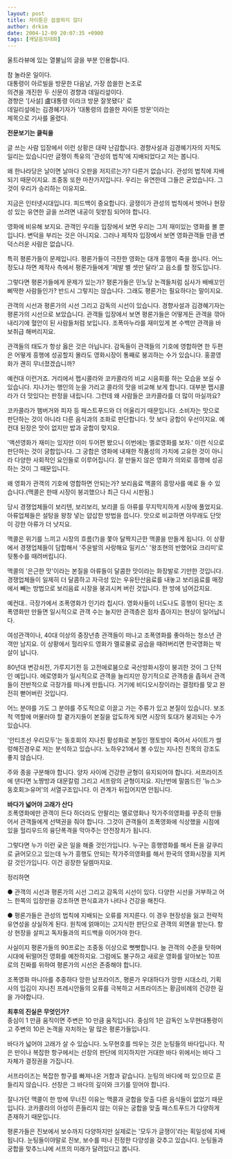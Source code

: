 ```yaml
---
layout: post
title: 자이툰은 씁쓸하지 않다
author: drkim
date: 2004-12-09 20:07:35 +0900
tags: [깨달음의대화]
---
```

울트라뷰에 있는 열불님의 글을 부분 인용합니다.    
  
참 놀라운 일이다.   
대통령이 아르빌을 방문한 다음날, 가장 씁쓸한 논조로   
의견을 개진한 두 신문이 경향과 데일리섶이다.   
경향은 '[사설] 盧대통령 이라크 방문 잘못됐다' 로   
데일리섶에는 김경혜기자가 '대통령의 씁쓸한 자이툰 방문'이라는   
제목으로 기사를 올렸다. 
  
  
**전문보기는 클릭을**    
  
글 쓰는 사람 입장에서 이런 상황은 대략 난감합니다. 경향사설과 김경혜기자의 지적도 일리는 있습니다만 글쟁이 특유의 '관성의 법칙'에 지배되었다고 저는 봅니다.    
  
왜 한나라당은 날이면 날마다 오판을 저지르는가? 다른거 없습니다. 관성의 법칙에 지배되기 때문이지요. 조중동 또한 마찬가지입니다. 우리는 유연한데 그들은 굳었습니다. 그것이 우리가 승리하는 이유지요.    
  
지금은 인터넷시대입니다. 피드백이 중요합니다. 글쟁이가 관성의 법칙에서 벗어나 현장성 있는 유연한 글을 쓰려면 내공이 뒷받침 되어야 합니다.    
  
영화에 비유해 보지요. 관객인 우리들 입장에서 보면 우리는 그저 재미있는 영화를 볼 뿐입니다. 변덕을 부리는 것은 아니지요. 그러나 제작자 입장에서 보면 영화관객들 만큼 변덕스러운 사람은 없습니다.    
  
특히 평론가들이 문제입니다. 평론가들이 극찬한 영화는 대개 흥행이 죽을 쑵니다. 어느 정도냐 하면 제작사 측에서 평론가들에게 '제발 별 셋만 달라'고 읍소를 할 정도입니다.    
  
그렇다면 평론가들에게 문제가 있는가? 평론가들은 민노당 논객들처럼 심사가 배배꼬인 삐딱한 사람들인가? 반드시 그렇지는 않습니다. 그래도 평론가는 필요하다는 말이지요.    
  
관객의 시선과 평론가의 시선 그리고 감독의 시선이 있습니다. 경향사설과 김경혜기자는 평론가의 시선으로 보았습니다. 관객들 입장에서 보면 평론가들은 어떻게든 관객을 깎아내리기에 혈안이 된 사람들처럼 보입니다. 조폭마누라를 재미있게 본 수백만 관객을 바보취급 해버리지요.    
  
관객들의 태도가 항상 옳은 것은 아닙니다. 감독들이 관객들의 기호에 영합하면 한 두편은 어떻게 흥행에 성공할지 몰라도 영화시장이 통째로 붕괴하는 수가 있습니다. 홍콩영화가 괜히 무너졌겠습니까?    
  
예컨대 이런거죠. 거리에서 펩시콜라와 코카콜라의 비교 시음회를 하는 모습을 보실 수 있습니다. 지나가는 행인의 눈을 가리고 콜라의 맛을 비교해 보게 합니다. 대부분 펩시콜라가 더 맛있다는 판정을 내립니다. 그런데 왜 사람들은 코카콜라를 더 많이 마실까요?    
  
코카콜라가 햄버거와 피자 등 패스트푸드와 더 어울리기 때문입니다. 소비자는 맛으로 판단하는 것이 아니라 다른 음식과의 조화로 판단합니다. 맛 보다 궁합이 우선이지요. 예컨대 된장은 맛이 없지만 밥과 궁합이 맞지요.    
  
'액션영화가 재미는 있지만 이미 두어편 봤으니 이번에는 멜로영화를 보자.' 이런 식으로 판단하는 것이 궁합입니다. 그 궁합은 영화에 내재한 작품성의 가치에 고유한 것이 아니라 다양한 사회적인 요인들로 이루어집니다. 잘 만들지 않은 영화가 의외로 흥행에 성공하는 것이 그 때문입니다.    
  
왜 영화가 관객의 기호에 영합하면 안되는가? 보리음료 맥콜의 흥망사를 예로 들 수 있습니다.(맥콜은 한때 시장이 붕괴했으나 최근 다시 시판됨.) 
  
  
당시 경쟁업체들이 보리텐, 보리보리, 보리콜 등 아류를 무지막지하게 시장에 풀었지요. 아류업체들은 설탕을 왕창 넣는 얍삽한 방법을 씁니다. 맛으로 비교하면 아무래도 단맛이 강한 아류가 더 낫지요.    
  
맥콜은 위기를 느끼고 시장의 흐름(?)을 쫓아 달짝지근한 맥콜을 만들게 됩니다. 이 상황에서 경쟁업체들이 담합해서 '주윤발의 사랑해요 밀키스' '왕조현의 반했어요 크리미'로 뒷통수를 때려버립니다. 
  
  
맥콜의 '은근한 맛'이라는 본질을 아류들이 달콤한 맛이라는 화장발로 기만한 것입니다. 경쟁업체들이 일제히 더 달콤하고 자극성 있는 우유탄산음료를 내놓고 보리음료를 매장에서 빼는 방법으로 보리음료 시장을 붕괴시켜 버린 것입니다. 한 방에 넘어갔지요.    
  
예컨대.. 극장가에서 조폭영화가 인기라 칩시다. 영화사들이 너도나도 흥행이 된다는 조폭영화만 만들면 일시적으로 관객 수는 늘지만 관객층은 점차 좁아지는 현상이 일어납니다.    
  
여성관객이나, 40대 이상의 중장년층 관객들이 떠나고 조폭영화를 좋아하는 청소년 관객만 남지요. 이 상황에서 헐리우드 영화가 멜로물로 공습을 때려버리면 한국영화는 박살이 납니다.    
  
80년대 변강쇠전, 가루지기전 등 고전에로붐으로 국산방화시장이 붕괴한 것이 그 단적인 예입니다. 에로영화가 일시적으로 관객을 늘리지만 장기적으로 관객층을 좁혀서 관객들이 전반적으로 극장가를 떠나게 만듭니다. 거기에 비디오시장이라는 결정타를 맞고 완전히 뻗어버린 것입니다.    
  
어느 분야를 가도 그 분야를 주도적으로 이끌고 가는 주류가 있고 본질이 있습니다. 보조적 역할에 머물러야 할 곁가지들이 본질을 압도하게 되면 시장의 토대가 붕괴되는 수가 있습니다.    
  
'안티조선 우리모두'는 동호회의 지나친 활성화로 본질인 쟁토방이 죽어서 사이트가 썰렁해진경우로 저는 분석하고 있습니다. 노하우21에서 볼 수있는 지나친 친목의 강조도 좋지 않습니다.    
  
주와 종을 구분해야 합니다. 양자 사이에 건강한 균형이 유지되어야 합니다. 서프라이즈에 댄다면 노짱방과 대문칼럼 그리고 서프랑의 균형이지요. 지난번에 말씀드린 '뉴스≫동호회≫유머'의 서열구조입니다. 이 관계가 뒤집어지면 안됩니다.    
  
**바다가 넓어야 고래가 산다**  
조폭영화에만 관객이 든다 하더라도 안팔리는 멜로영화나 작가주의영화를 꾸준히 만들어서 관객들에게 선택권을 줘야 합니다. 그것이 관객들이 조폭영화에 식상했을 시점에 있을 헐리우드의 융단폭격을 막아주는 안전장치가 됩니다.    
  
그렇다면 누가 이런 궂은 일을 해줄 것인가입니다. 누구는 흥행영화를 해서 돈을 갈쿠리로 긁어모으고 있는데 누가 흥행도 안되는 작가주의영화를 해서 한국의 영화시장을 지켜갈 것인가입니다. 이건 굉장한 딜렘마지요.    
  
정리하면    
  
● 관객의 시선과 평론가의 시선 그리고 감독의 시선이 있다. 다양한 시선을 거부하고 어느 한쪽의 입장만을 강조하면 편식효과가 나타나 건강을 해친다.    
  
● 평론가들은 관성의 법칙에 지배되는 오류를 저지른다. 이 경우 현장성을 잃고 전략적 유연성을 상실하게 된다. 원칙에 얽매이는 고지식한 판단으로 관객의 외면을 받는다. 항상 현장을 살피고 독자들과의 피드백을 이어가야 한다.    
  
사실이지 평론가들의 90프로는 조중동 이상으로 뻣뻣합니다. 늘 관객의 수준을 탓하며 시대에 뒤떨어진 영화를 예찬하지요. 그럼에도 불구하고 새로운 영화를 알아보는 10프로의 진짜를 위하여 평론가의 시선은 존중해야 합니다.    
  
조폭영화 마니아를 추종하다 망한 남프라이즈, 평론가 우대하다가 망한 시대소리, 기획사의 입김이 지나친 프레시안들의 오류를 극복하고 서프라이즈는 황금비례의 건강한 길을 가야합니다.    
  
**최후의 진실은 무엇인가?**  
중심이 1 만큼 움직이면 주변은 10 만큼 움직입니다. 중심의 1은 감독인 노무현대통령이고 주변의 10은 논객을 자처하는 말 많은 평론가들입니다. 
  
  
바다가 넓어야 고래가 살 수 있습니다. 노무현호를 띄우는 것은 눈팅들의 바다입니다. 작은 만이나 복잡한 항구에서는 선장의 판단에 의지하지만 거대한 바다 위에서는 바다 그 자체가 결정권을 가집니다.    
  
서프라이즈는 복잡한 항구를 빠져나온 거함과 같습니다. 눈팅의 바다에 떠 있으므로 흔들리지 않습니다. 선장은 그 바다의 깊이와 크기를 믿어야 합니다.    
  
잘나가던 맥콜이 한 방에 무너진 이유는 맥콜과 궁합을 맞출 다른 음식들이 없었기 때문입니다. 코카콜라의 아성이 흔들리지 않는 이유는 궁합을 맞출 패스트푸드가 다양하게 존재하기 때문입니다.    
  
평론가들은 진보에서 보수까지 다양하지만 실제로는 '모두가 글쟁이'라는 획일성에 지배됩니다. 눈팅들이야말로 진보, 보수를 떠나 진정한 다양성을 갖추고 있습니다. 눈팅들과 궁합을 맞추느냐에 서프의 미래가 달려있다고 봅니다.